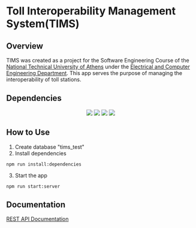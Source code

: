# Toll Interoperability Management System(TIMS)
## Overview
TIMS was created as a project for the Software Engineering Course of the [National Technical University of Athens](www.ntua.gr) under the 
[Electrical and Computer Engineering Department](www.ece.ntua.gr). This app serves the purpose of managing the interoperability of toll stations.
## Dependencies
<p align="center">
   <a href="https://nodejs.org/en/">
       <img src="https://img.shields.io/badge/Nodejs-v16.13.2-success" /></a>
  <a href="https://dev.mysql.com/downloads/mysql/">
        <img src="https://img.shields.io/badge/MySQL-8.0.25-yellow" /></a>
  <a href="https://www.npmjs.com/package/sequelize">
        <img src="https://img.shields.io/badge/Sequelize-6.12.5-orange" /></a>
  <a href="https://angular.io/">
        <img src="https://img.shields.io/badge/Angular-10.1.2-blue" /></a>
  </p>
  
## How to Use
1. Create database "tims_test"
2. Install dependencies
```
npm run install:dependencies
```
3. Start the app
```
npm run start:server
```
## Documentation
[REST API Documentation](https://documenter.getpostman.com/view/19003492/UVXgKwmZ)

